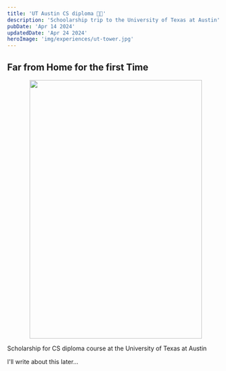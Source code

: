 ```yaml
---
title: 'UT Austin CS diploma 👨‍💻'
description: 'Schoolarship trip to the University of Texas at Austin'
pubDate: 'Apr 14 2024'
updatedDate: 'Apr 24 2024'
heroImage: 'img/experiences/ut-tower.jpg'
---
```


## Far from Home for the first Time

<div align="center" >
<img src="/img/experiences/austin.jpg" width="400" height="600"/>
</div>

Scholarship for CS diploma course at the University of Texas at Austin

I'll write about this later...

